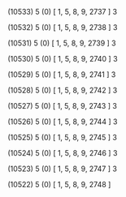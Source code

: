 (10533) 5 (0) [ 1, 5, 8, 9, 2737 ] 3 


(10532) 5 (0) [ 1, 5, 8, 9, 2738 ] 3 


(10531) 5 (0) [ 1, 5, 8, 9, 2739 ] 3 


(10530) 5 (0) [ 1, 5, 8, 9, 2740 ] 3 


(10529) 5 (0) [ 1, 5, 8, 9, 2741 ] 3 


(10528) 5 (0) [ 1, 5, 8, 9, 2742 ] 3 


(10527) 5 (0) [ 1, 5, 8, 9, 2743 ] 3 


(10526) 5 (0) [ 1, 5, 8, 9, 2744 ] 3 


(10525) 5 (0) [ 1, 5, 8, 9, 2745 ] 3 


(10524) 5 (0) [ 1, 5, 8, 9, 2746 ] 3 


(10523) 5 (0) [ 1, 5, 8, 9, 2747 ] 3 


(10522) 5 (0) [ 1, 5, 8, 9, 2748 ]  

